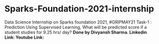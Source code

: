 # Sparks-Foundation-2021-internship
Data Science Internship on Sparks foundation 2021, #GRIPMAY21
Task-1 : Prediction Using Supervised Learning, What will be predicted score if a student studies for 9.25 hrs/ day?
**Done by Divyansh Sharma.
Linkedin Link:
Youtube Link:**
